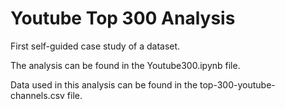 # Youtube Top 300 Analysis
 First self-guided case study of a dataset.

 The analysis can be found in the Youtube300.ipynb file.

 Data used in this analysis can be found in the top-300-youtube-channels.csv
 file.
